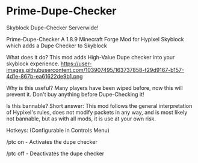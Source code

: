 # Prime-Dupe-Checker

Skyblock Dupe-Checker Serverwide!

Prime-Dupe-Checker
A 1.8.9 Minecraft Forge Mod for Hypixel Skyblock which adds a Dupe Checker to Skyblock

What does it do?
This mod adds High-Value Dupe checker into your skyblock experience. https://user-images.githubusercontent.com/103907495/163737858-f29d9167-b157-4d1e-867b-ea61622de9b1.png


Why is this useful?
Many players have been wiped before, now this will prevent it. Don't buy anything before Dupe-Checking it!

Is this bannable?
Short answer: This mod follows the general interpretation of Hypixel's rules, does not modify packets in any way, and is most likely not bannable, but as with all mods, it is use at your own risk.

Hotkeys:
(Configurable in Controls Menu)

/ptc on - Activates the dupe checker 

/ptc off - Deactivates the dupe checker
